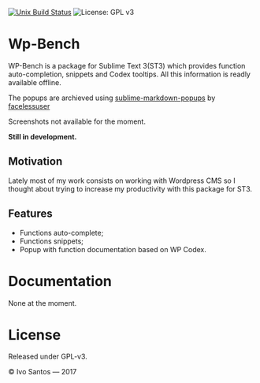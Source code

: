 [![Unix Build Status][travis-image]][travis-link]
![License: GPL v3][license-image]

# Wp-Bench
WP-Bench is a package for Sublime Text 3(ST3) which provides function auto-completion, snippets and Codex tooltips. All this information is readly available offline.

The popups are archieved using [sublime-markdown-popups](https://raw.githubusercontent.com/facelessuser/sublime-markdown-popups) by [facelessuser](https://raw.githubusercontent.com/facelessuser)

Screenshots not available for the moment.

**Still in development.**

## Motivation

Lately most of my work consists on working with Wordpress CMS so I thought about trying to increase my productivity with this package for ST3.


## Features

- Functions auto-complete;
- Functions snippets;
- Popup with function documentation based on WP Codex.

# Documentation

None at the moment.

# License
Released under GPL-v3.

© Ivo Santos — 2017

[travis-image]: https://img.shields.io/travis/psiico/WP-Bench/master.svg
[travis-link]: https://travis-ci.org/psiico/WP-Bench
[license-image]:https://img.shields.io/badge/License-GPL%20v2-blue.svg